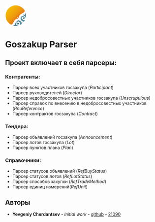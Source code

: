 ![alternativetext](./goszakup_logo.png)
# Goszakup Parser

## Проект включает в себя парсеры:
### Контрагенты:
* Парсер всех участников госзакупа (*Participant*)
* Парсер руководителей (*Director*)
* Парсер недобросовестных участников госзакупа (*Unscrupulous*)
* Парсер справок по внесению в недобросовестных участников (*RnuReference*)
* Парсер контрактов госзакупа (*Contract*)
### Тендера:
* Парсер объявлений госзакупа (*Announcement*)
* Парсер лотов госзакупа (*Lot*)
* Парсер пунктов плана (*Plan*)
### Справочники:
* Парсер статусов объявлений (*RefBuyStatus*)
* Парсер статусов лотов (*RefLotStatus*)
* Парсер способов закупки (*RefTradeMethod*)
* Парсер единиц измерений(*RefUnit*)


## Авторы

* **Yevgeniy Cherdantsev** - *Initial work* - [github](https://github.com/ZhekaCher) - [21090](http://192.168.1.75:7990/users/e.cherdancev)